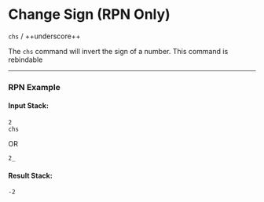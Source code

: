 # Change Sign (RPN Only)
`chs` / ++underscore++

The `chs` command will invert the sign of a number. This command is rebindable

----

### RPN Example
#### Input Stack:
```plaintext
2
chs
```
OR
```plaintext
2_
```
#### Result Stack:
```plaintext
-2
```